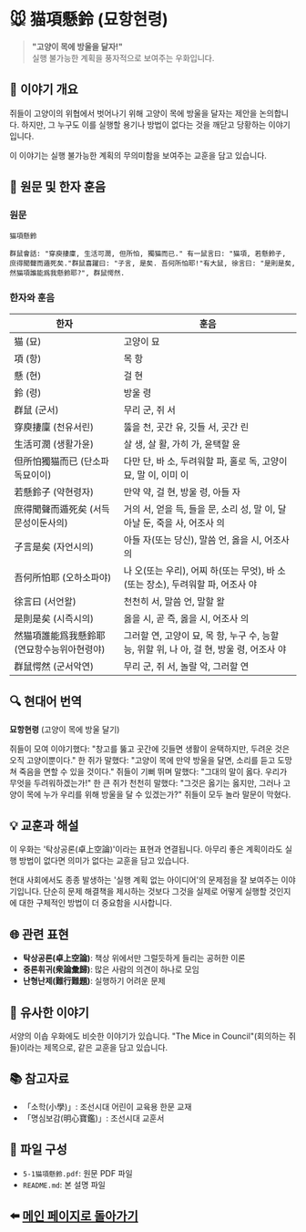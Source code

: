 # 🐭 猫項懸鈴 (묘항현령)
> **"고양이 목에 방울을 달자!"**  
> 실행 불가능한 계획을 풍자적으로 보여주는 우화입니다.

## 📖 이야기 개요
쥐들이 고양이의 위협에서 벗어나기 위해 고양이 목에 방울을 달자는 제안을 논의합니다. 하지만, 그 누구도 이를 실행할 용기나 방법이 없다는 것을 깨닫고 당황하는 이야기입니다.  

이 이야기는 실행 불가능한 계획의 무의미함을 보여주는 교훈을 담고 있습니다.

## 📝 원문 및 한자 훈음

### 원문
```
猫項懸鈴

群鼠會話: "穿庾捿廩, 生活可潤, 但所怕, 獨猫而已." 有一鼠言曰: "猫項, 若懸鈴子, 庶得聞聲而遁死矣."群鼠喜躍曰: "子言, 是矣. 吾何所怕耶!"有大鼠, 徐言曰: "是則是矣, 然猫項誰能爲我懸鈴耶?", 群鼠愕然.
```

### 한자와 훈음
| 한자                          | 훈음                                   |
|-------------------------------|----------------------------------------|
| 猫 (묘)                       | 고양이 묘                              |
| 項 (항)                       | 목 항                                  |
| 懸 (현)                       | 걸 현                                  |
| 鈴 (령)                       | 방울 령                                |
| 群鼠 (군서)                   | 무리 군, 쥐 서                         |
| 穿庾捿廩 (천유서린)           | 뚫을 천, 곳간 유, 깃들 서, 곳간 린     |
| 生活可潤 (생활가윤)           | 살 생, 살 활, 가히 가, 윤택할 윤        |
| 但所怕獨猫而已 (단소파독묘이이)| 다만 단, 바 소, 두려워할 파, 홀로 독, 고양이 묘, 말 이, 이미 이 |
| 若懸鈴子 (약현령자)           | 만약 약, 걸 현, 방울 령, 아들 자        |
| 庶得聞聲而遁死矣 (서득문성이둔사의)| 거의 서, 얻을 득, 들을 문, 소리 성, 말 이, 달아날 둔, 죽을 사, 어조사 의 |
| 子言是矣 (자언시의)           | 아들 자(또는 당신), 말씀 언, 옳을 시, 어조사 의 |
| 吾何所怕耶 (오하소파야)       | 나 오(또는 우리), 어찌 하(또는 무엇), 바 소(또는 장소), 두려워할 파, 어조사 야 |
| 徐言曰 (서언왈)               | 천천히 서, 말씀 언, 말할 왈             |
| 是則是矣 (시즉시의)           | 옳을 시, 곧 즉, 옳을 시, 어조사 의      |
| 然猫項誰能爲我懸鈴耶 (연묘항수능위아현령야) | 그러할 연, 고양이 묘, 목 항, 누구 수, 능할 능, 위할 위, 나 아, 걸 현, 방울 령, 어조사 야 |
| 群鼠愕然 (군서악연)           | 무리 군, 쥐 서, 놀랄 악, 그러할 연      |


## 🔍 현대어 번역

**묘항현령** (고양이 목에 방울 달기)

쥐들이 모여 이야기했다: "창고를 뚫고 곳간에 깃들면 생활이 윤택하지만, 두려운 것은 오직 고양이뿐이다." 한 쥐가 말했다: "고양이 목에 만약 방울을 달면, 소리를 듣고 도망쳐 죽음을 면할 수 있을 것이다." 쥐들이 기뻐 뛰며 말했다: "그대의 말이 옳다. 우리가 무엇을 두려워하겠는가!" 한 큰 쥐가 천천히 말했다: "그것은 옳기는 옳지만, 그러나 고양이 목에 누가 우리를 위해 방울을 달 수 있겠는가?" 쥐들이 모두 놀라 말문이 막혔다.

## 💡 교훈과 해설

이 우화는 '탁상공론(卓上空論)'이라는 표현과 연결됩니다. 아무리 좋은 계획이라도 실행 방법이 없다면 의미가 없다는 교훈을 담고 있습니다.

현대 사회에서도 종종 발생하는 '실행 계획 없는 아이디어'의 문제점을 잘 보여주는 이야기입니다. 단순히 문제 해결책을 제시하는 것보다 그것을 실제로 어떻게 실행할 것인지에 대한 구체적인 방법이 더 중요함을 시사합니다.

## 🌐 관련 표현

- **탁상공론(卓上空論)**: 책상 위에서만 그럴듯하게 들리는 공허한 이론
- **중론휘귀(衆論彙歸)**: 많은 사람의 의견이 하나로 모임
- **난형난제(難行難題)**: 실행하기 어려운 문제

## 🔄 유사한 이야기

서양의 이솝 우화에도 비슷한 이야기가 있습니다. "The Mice in Council"(회의하는 쥐들)이라는 제목으로, 같은 교훈을 담고 있습니다.

## 📚 참고자료

- 「소학(小學)」: 조선시대 어린이 교육용 한문 교재
- 「명심보감(明心寶鑑)」: 조선시대 교훈서

## 📂 파일 구성
- `5-1猫項懸鈴.pdf`: 원문 PDF 파일
- `README.md`: 본 설명 파일

## ⬅️ [메인 페이지로 돌아가기](main-readme/README.md)
